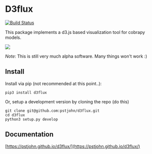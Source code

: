 # D3flux

[![Build Status](https://travis-ci.org/pstjohn/d3flux.svg?branch=master)](https://travis-ci.org/pstjohn/d3flux)

This package implements a d3.js based visualization tool for cobrapy models.

![](https://cloud.githubusercontent.com/assets/2576846/23142805/09426396-f77b-11e6-9c63-028a6c16a367.png)

*Note*: This is still very much alpha software. Many things won't work :)


## Install
Install via pip (not recommended at this point..):
```
pip3 install d3flux
```

Or, setup a development version by cloning the repo (do this)

```
git clone git@github.com:pstjohn/d3flux.git
cd d3flux
python3 setup.py develop
```

## Documentation
[https://pstjohn.github.io/d3flux/](https://pstjohn.github.io/d3flux/)
